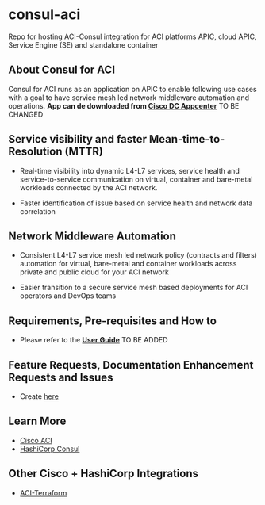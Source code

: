 # consul-aci
Repo for hosting ACI-Consul integration for ACI platforms APIC, cloud APIC, Service Engine (SE) and standalone container

## About Consul for ACI
Consul for ACI runs as an application on APIC to enable following use cases with a goal to have service mesh led network middleware automation and operations.
**App can de downloaded from [Cisco DC Appcenter](https://dcappcenter.cisco.com/)** TO BE CHANGED


## Service visibility and faster Mean-time-to-Resolution (MTTR)

* Real-time visibility into dynamic L4-L7 services, service health and service-to-service communication on virtual, container and bare-metal workloads connected by the ACI network.

* Faster identification of issue based on service health and network data correlation 

## Network Middleware Automation

* Consistent L4-L7 service mesh led network policy (contracts and filters) automation for virtual, bare-metal and container workloads across private and public cloud for your ACI network  

* Easier transition to a secure service mesh based deployments for ACI operators and DevOps teams

## Requirements, Pre-requisites and How to

* Please refer to the **[User Guide]()** TO BE ADDED

## Feature Requests, Documentation Enhancement Requests and Issues

* Create [here](https://github.com/ciscoecosystem/consul-aci/issues)

## Learn More

* [Cisco ACI](https://www.cisco.com/c/en/us/solutions/data-center-virtualization/application-centric-infrastructure/index.html)
* [HashiCorp Consul](https://www.consul.io/)

## Other Cisco + HashiCorp Integrations

* [ACI-Terraform](https://www.terraform.io/docs/providers/aci/index.html)
